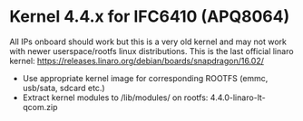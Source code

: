 # Kernel 4.4.x for IFC6410 (APQ8064)

All IPs onboard should work but this is a very old kernel and may not work with newer userspace/rootfs linux distributions. This is the last official linaro kernel: https://releases.linaro.org/debian/boards/snapdragon/16.02/

* Use appropriate kernel image for corresponding ROOTFS (emmc, usb/sata, sdcard etc.)
* Extract kernel modules to /lib/modules/<kernel> on rootfs: 4.4.0-linaro-lt-qcom.zip

